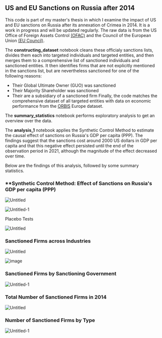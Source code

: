 ## US and EU Sanctions on Russia after 2014

This code is part of my master's thesis in which I examine the impact of US and EU sanctions on Russia after its annexation of Crimea in 2014. It is a work in progress and will be updated regularly. The raw data is from the US Office of Foreign Assets Control [(OFAC)](https://ofac.treasury.gov/) and the Council of the European Union [(EU Council)](https://eur-lex.europa.eu/legal-content/EN/TXT/?uri=CELEX%3A02014D0145-20230915&qid=1703029680787). 

The **constructing_dataset** notebook cleans these officialy sanctions lists, divides them each into targeted individuals and targeted entities, and then merges them to a comprehensive list of sanctioned individuals and sanctioned entities. It then identifies firms that are not explicitly mentioned in the sanctions list, but are nevertheless sanctioned for one of the following reasons:
- Their Global Ultimate Owner (GUO) was sanctioned
- Their Majority Shareholder was sanctioned
- Their are a subsidiary of a sanctioned firm
Finally, the code matches the comprehensive dataset of all targeted entities with data on economic performance from the [ORBIS](https://www.bvdinfo.com/en-gb/) Europe dataset.

The **summary_statistics** notebook performs exploratory analysis to get an overview over the data.

The **analysis_1** notebook applies the Synthetic Control Method to estimate the causal effect of sanctions on Russia's GDP per capita (PPP). The findings suggest that the sanctions cost around 2000 US dollars in GDP per capita and that this negative effect persisted until the end of the observation period in 2021, although the magnitude of the effect decreased over time.

Below are the findings of this analysis, followed by some summary statistics.

### **Synthetic Control Method: Effect of Sanctions on Russia's GDP per capita (PPP)

![Untitled](https://github.com/Lisagmrk/Masters-Thesis/assets/64646346/93657bbe-863a-4c8d-9a96-1fcb6b0e7139)


![Untitled-1](https://github.com/Lisagmrk/Masters-Thesis/assets/64646346/d23cf897-1c75-425d-b719-cc9c3d2b598e)

Placebo Tests

![Untitled](https://github.com/Lisagmrk/Masters-Thesis/assets/64646346/3cb405d8-a8cd-4980-88df-383f3dff735d)


### **Sanctioned Firms across Industries**


![Untitled](https://github.com/Lisagmrk/Masters-Thesis/assets/64646346/06a129af-59c8-4f78-bc8e-a2193fe79a5d)

![image](https://github.com/Lisagmrk/Masters-Thesis/assets/64646346/fb992822-a519-42f2-9c5d-2dd2a5683c06)

### **Sanctioned Firms by Sanctioning Government**

![Untitled-1](https://github.com/Lisagmrk/Masters-Thesis/assets/64646346/7c8bcab7-4e38-47f5-9bb1-727a4ae005b4)

### **Total Number of Sanctioned Firms in 2014**

![Untitled](https://github.com/Lisagmrk/Masters-Thesis/assets/64646346/1a7d826f-3a17-4a2f-af8c-5ba03d36d5ff)

### **Number of Sanctioned Firms by Type**

![Untitled-1](https://github.com/Lisagmrk/Masters-Thesis/assets/64646346/8278d2f2-323c-4fab-a4ae-e93e9b63c5b0)




